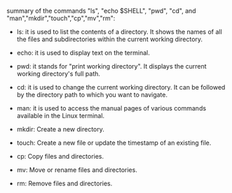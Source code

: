 summary of the commands "ls", "echo $SHELL", "pwd", "cd", and "man","mkdir","touch","cp","mv","rm":

* ls: it is used to list the contents of a directory. It shows the names of all the files and subdirectories within the current working directory.

* echo: it is used to display text on the terminal.

* pwd: it stands for "print working directory". It displays the current working directory's full path.

* cd: it  is used to change the current working directory. It can be followed by the directory path to which you want to navigate.

* man: it is used to access the manual pages of various commands available in the Linux terminal.

* mkdir: Create a new directory.

* touch: Create a new file or update the timestamp of an existing file.

* cp: Copy files and directories.

* mv: Move or rename files and directories.

* rm: Remove files and directories.
